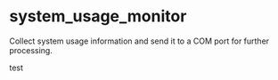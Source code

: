 # system_usage_monitor
Collect system usage information and send it to a COM port for further processing.

test